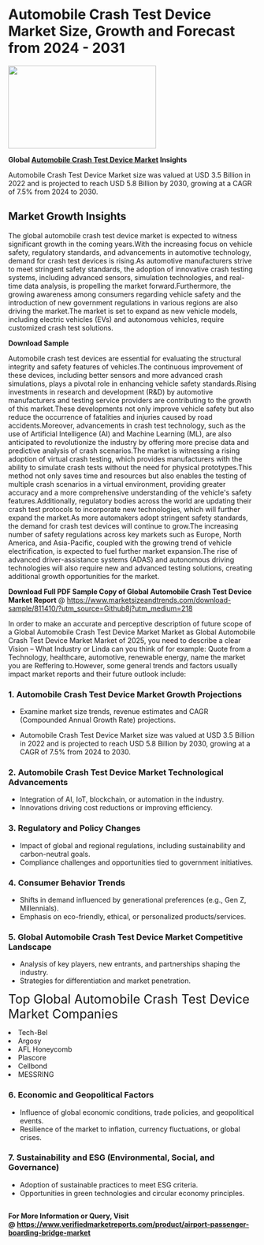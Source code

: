 <H1>Automobile Crash Test Device Market Size, Growth and Forecast from 2024 - 2031</H1><img class="aligncenter size-medium wp-image-584254" src="https://thirdeyenews.in/wp-content/uploads/2024/09/Global-Market-Research-300x168.jpeg" alt="" width="300" height="168" /><p><strong>Global&nbsp;<a href="https://www.marketsizeandtrends.com/download-sample/811410/?utm_source=Github8j?utm_medium=218">Automobile Crash Test Device Market</a> Insights</strong></p><p>Automobile Crash Test Device Market size was valued at USD 3.5 Billion in 2022 and is projected to reach USD 5.8 Billion by 2030, growing at a CAGR of 7.5% from 2024 to 2030.</p><p><h2>Market Growth Insights</h2> <p>The global automobile crash test device market is expected to witness significant growth in the coming years.With the increasing focus on vehicle safety, regulatory standards, and advancements in automotive technology, demand for crash test devices is rising.As automotive manufacturers strive to meet stringent safety standards, the adoption of innovative crash testing systems, including advanced sensors, simulation technologies, and real-time data analysis, is propelling the market forward.Furthermore, the growing awareness among consumers regarding vehicle safety and the introduction of new government regulations in various regions are also driving the market.The market is set to expand as new vehicle models, including electric vehicles (EVs) and autonomous vehicles, require customized crash test solutions.</p> <p><strong>Download Sample</strong></p> <p>Automobile crash test devices are essential for evaluating the structural integrity and safety features of vehicles.The continuous improvement of these devices, including better sensors and more advanced crash simulations, plays a pivotal role in enhancing vehicle safety standards.Rising investments in research and development (R&D) by automotive manufacturers and testing service providers are contributing to the growth of this market.These developments not only improve vehicle safety but also reduce the occurrence of fatalities and injuries caused by road accidents.Moreover, advancements in crash test technology, such as the use of Artificial Intelligence (AI) and Machine Learning (ML), are also anticipated to revolutionize the industry by offering more precise data and predictive analysis of crash scenarios.The market is witnessing a rising adoption of virtual crash testing, which provides manufacturers with the ability to simulate crash tests without the need for physical prototypes.This method not only saves time and resources but also enables the testing of multiple crash scenarios in a virtual environment, providing greater accuracy and a more comprehensive understanding of the vehicle's safety features.Additionally, regulatory bodies across the world are updating their crash test protocols to incorporate new technologies, which will further expand the market.As more automakers adopt stringent safety standards, the demand for crash test devices will continue to grow.The increasing number of safety regulations across key markets such as Europe, North America, and Asia-Pacific, coupled with the growing trend of vehicle electrification, is expected to fuel further market expansion.The rise of advanced driver-assistance systems (ADAS) and autonomous driving technologies will also require new and advanced testing solutions, creating additional growth opportunities for the market.<p><span class=""><strong>Download Full PDF Sample Copy of Global Automobile Crash Test Device Market Report</strong> @ <a href="https://www.marketsizeandtrends.com/download-sample/811410/?utm_source=Github8j?utm_medium=218" target="_blank">https://www.marketsizeandtrends.com/download-sample/811410/?utm_source=Github8j?utm_medium=218</a></span></p><p>In order to make an accurate and perceptive description of future scope of a Global&nbsp;Automobile Crash Test Device Market Market as Global&nbsp;Automobile Crash Test Device Market Market of 2025, you need to describe a clear Vision &ndash; What Industry or Linda can you think of for example: Quote from a Technology, healthcare, automotive, renewable energy, name the market you are Reffering to.However, some general trends and factors usually impact market reports and their future outlook include:</p><h3>1.&nbsp;<strong>Automobile Crash Test Device Market Growth Projections</strong></h3><ul><li>Examine market size trends, revenue estimates and CAGR (Compounded Annual Growth Rate) projections.</li><li><p>Automobile Crash Test Device Market size was valued at USD 3.5 Billion in 2022 and is projected to reach USD 5.8 Billion by 2030, growing at a CAGR of 7.5% from 2024 to 2030.</p></li></ul><h3>2.&nbsp;<strong>Automobile Crash Test Device Market Technological Advancements</strong></h3><ul><li>Integration of AI, IoT, blockchain, or automation in the industry.</li><li>Innovations driving cost reductions or improving efficiency.</li></ul><h3>3.&nbsp;<strong>Regulatory and Policy Changes</strong></h3><ul><li>Impact of global and regional regulations, including sustainability and carbon-neutral goals.</li><li>Compliance challenges and opportunities tied to government initiatives.</li></ul><h3>4.&nbsp;<strong>Consumer Behavior Trends</strong></h3><ul><li>Shifts in demand influenced by generational preferences (e.g., Gen Z, Millennials).</li><li>Emphasis on eco-friendly, ethical, or personalized products/services.</li></ul><h3>5.&nbsp;<strong>Global Automobile Crash Test Device Market Competitive Landscape</strong></h3><ul><li>Analysis of key players, new entrants, and partnerships shaping the industry.</li><li>Strategies for differentiation and market penetration.</li></ul><p data-pm-slice="1 1 []"><span style="color: inherit; font-family: inherit; font-size: 25px;">Top Global Automobile Crash Test Device Market Companies</span></p><div class="" data-test-id=""><p><li>Tech-Bel</li><li> Argosy</li><li> AFL Honeycomb</li><li> Plascore</li><li> Cellbond</li><li> MESSRING</li></p></div><h3>6.&nbsp;<strong>Economic and Geopolitical Factors</strong></h3><ul><li>Influence of global economic conditions, trade policies, and geopolitical events.</li><li>Resilience of the market to inflation, currency fluctuations, or global crises.</li></ul><h3>7.&nbsp;<strong>Sustainability and ESG (Environmental, Social, and Governance)</strong></h3><ul><li>Adoption of sustainable practices to meet ESG criteria.</li><li>Opportunities in green technologies and circular economy principles.</li></ul><h2><strong style="font-size: 14px;">For More Information or Query, Visit @&nbsp;</strong><a style="background-color: #ffffff; font-size: 14px;" href="https://www.marketsizeandtrends.com/report/automobile-crash-test-device-market/" target="_blank">https://www.verifiedmarketreports.com/product/airport-passenger-boarding-bridge-market</a></h2>
